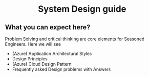 <h1 align="center">System Design guide</h1>

## What you can expect here?
Problem Solving and critical thinking are core elements for Seasoned Engineers. Here we will see

* (Azure) Application Architectural Styles
* Design Principles
* (Azure) Cloud Design Pattern
* Frequently asked Design problems with Answers
